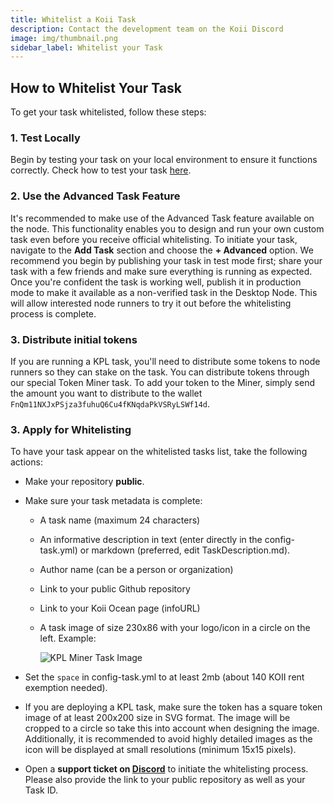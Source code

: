 ```yaml
---
title: Whitelist a Koii Task
description: Contact the development team on the Koii Discord
image: img/thumbnail.png
sidebar_label: Whitelist your Task
---
```


## How to Whitelist Your Task

To get your task whitelisted, follow these steps:

### 1. Test Locally

Begin by testing your task on your local environment to ensure it functions correctly. Check how to test your task [here](/develop/category/testing).

### 2. Use the Advanced Task Feature

It's recommended to make use of the Advanced Task feature available on the node. This functionality enables you to design and run your own custom task even before you receive official whitelisting. To initiate your task, navigate to the **Add Task** section and choose the **+ Advanced** option. We recommend you begin by publishing your task in test mode first; share your task with a few friends and make sure everything is running as expected. Once you're confident the task is working well, publish it in production mode to make it available as a non-verified task in the Desktop Node. This will allow interested node runners to try it out before the whitelisting process is complete.

### 3. Distribute initial tokens

If you are running a KPL task, you'll need to distribute some tokens to node runners so they can stake on the task. You can distribute tokens through our special Token Miner task. To add your token to the Miner, simply send the amount you want to distribute to the wallet `FnQm11NXJxPSjza3fuhuQ6Cu4fKNqdaPkVSRyLSWf14d`.

### 3. Apply for Whitelisting

To have your task appear on the whitelisted tasks list, take the following actions:

- Make your repository **public**.
- Make sure your task metadata is complete:

  - A task name (maximum 24 characters)
  - An informative description in text (enter directly in the config-task.yml) or markdown (preferred, edit TaskDescription.md).
  - Author name (can be a person or organization)
  - Link to your public Github repository
  - Link to your Koii Ocean page (infoURL)
  - A task image of size 230x86 with your logo/icon in a circle on the left. Example:

    ![KPL Miner Task Image](/img/develop/write-task/kpl_miner_task.png)

- Set the `space` in config-task.yml to at least 2mb (about 140 KOII rent exemption needed).
- If you are deploying a KPL task, make sure the token has a square token image of at least 200x200 size in SVG format. The image will be cropped to a circle so take this into account when designing the image. Additionally, it is recommended to avoid highly detailed images as the icon will be displayed at small resolutions (minimum 15x15 pixels).
- Open a **support ticket on [Discord](https://discord.com/invite/koii-network)** to initiate the whitelisting process. Please also provide the link to your public repository as well as your Task ID.
